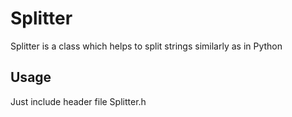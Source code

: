 # Splitter

Splitter is a class which helps to split strings similarly as in Python

## Usage

Just include header file Splitter.h
